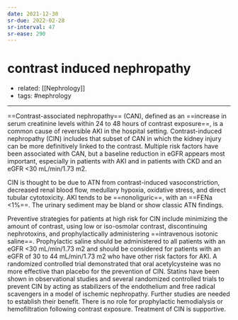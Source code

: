 ```yaml
---
date: 2021-12-30
sr-due: 2022-02-28
sr-interval: 47
sr-ease: 290
---
```


# contrast induced nephropathy

- related: [[Nephrology]]
- tags: #nephrology
---

==Contrast-associated nephropathy== (CAN), defined as an ==increase in serum creatinine levels within 24 to 48 hours of contrast exposure==, is a common cause of reversible AKI in the hospital setting. Contrast-induced nephropathy (CIN) includes that subset of CAN in which the kidney injury can be more definitively linked to the contrast. Multiple risk factors have been associated with CAN, but a baseline reduction in eGFR appears most important, especially in patients with AKI and in patients with CKD and an eGFR <30 mL/min/1.73 m2.

CIN is thought to be due to ATN from contrast-induced vasoconstriction, decreased renal blood flow, medullary hypoxia, oxidative stress, and direct tubular cytotoxicity. AKI tends to be ==nonoliguric==, with an ==FENa <1%==. The urinary sediment may be bland or show classic ATN findings.

Preventive strategies for patients at high risk for CIN include minimizing the amount of contrast, using low or iso-osmolar contrast, discontinuing nephrotoxins, and prophylactically administering ==intravenous isotonic saline==. Prophylactic saline should be administered to all patients with an eGFR <30 mL/min/1.73 m2 and should be considered for patients with an eGFR of 30 to 44 mL/min/1.73 m2 who have other risk factors for AKI. A randomized controlled trial demonstrated that oral acetylcysteine was no more effective than placebo for the prevention of CIN. Statins have been shown in observational studies and several randomized controlled trials to prevent CIN by acting as stabilizers of the endothelium and free radical scavengers in a model of ischemic nephropathy. Further studies are needed to establish their benefit. There is no role for prophylactic hemodialysis or hemofiltration following contrast exposure. Treatment of CIN is supportive.
